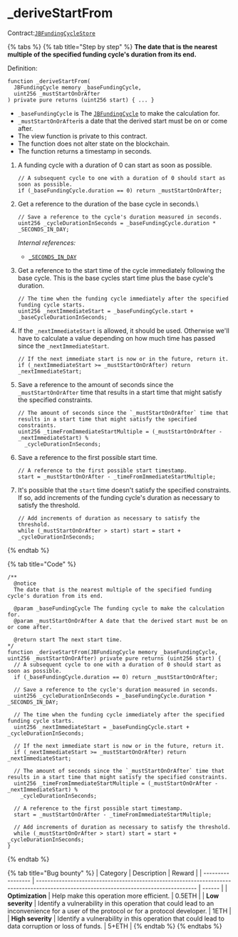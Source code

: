 # \_deriveStartFrom

Contract:[`JBFundingCycleStore`](../)​

{% tabs %}
{% tab title="Step by step" %}
**The date that is the nearest multiple of the specified funding cycle's duration from its end.**

Definition:

```solidity
function _deriveStartFrom(
  JBFundingCycle memory _baseFundingCycle,
  uint256 _mustStartOnOrAfter
) private pure returns (uint256 start) { ... }
```

* `_baseFundingCycle` is The [`JBFundingCycle`](../../../data-structures/jbfundingcycle.md) to make the calculation for.
* `_mustStartOnOrAfter`is a date that the derived start must be on or come after.
* The view function is private to this contract.
* The function does not alter state on the blockchain.
* The function returns a timestamp in seconds.



1.  A funding cycle with a duration of 0 can start as soon as possible. 

    ```solidity
    // A subsequent cycle to one with a duration of 0 should start as soon as possible.
    if (_baseFundingCycle.duration == 0) return _mustStartOnOrAfter;
    ```


2.  Get a reference to the duration of the base cycle in seconds.\

    ```solidity
    // Save a reference to the cycle's duration measured in seconds.
    uint256 _cycleDurationInSeconds = _baseFundingCycle.duration * _SECONDS_IN_DAY;
    ```

    _Internal references:_

    * [`_SECONDS_IN_DAY`](../properties/\_seconds_in_day.md)



3.  Get a reference to the start time of the cycle immediately following the base cycle. This is the base cycles start time plus the base cycle's duration.

    ```solidity
    // The time when the funding cycle immediately after the specified funding cycle starts.
    uint256 _nextImmediateStart = _baseFundingCycle.start + _baseCycleDurationInSeconds;
    ```


4.  If the `_nextImmediateStart` is allowed, it should be used. Otherwise we'll have to calculate a value depending on how much time has passed since the `_nextImmediateStart`.

    ```solidity
    // If the next immediate start is now or in the future, return it.
    if (_nextImmediateStart >= _mustStartOnOrAfter) return _nextImmediateStart;
    ```


5.  Save a reference to the amount of seconds since the `_mustStartOnOrAfter` time that results in a start time that might satisfy the specified constraints.

    ```solidity
    // The amount of seconds since the `_mustStartOnOrAfter` time that results in a start time that might satisfy the specified constraints.
    uint256 _timeFromImmediateStartMultiple = (_mustStartOnOrAfter - _nextImmediateStart) %
      _cycleDurationInSeconds;
    ```


6.  Save a reference to the first possible start time.

    ```solidity
    // A reference to the first possible start timestamp.
    start = _mustStartOnOrAfter - _timeFromImmediateStartMultiple;
    ```


7.  It's possible that the `start` time doesn't satisfy the specified constraints. If so, add increments of the funding cycle's duration as necessary to satisfy the threshold.

    ```solidity
    // Add increments of duration as necessary to satisfy the threshold.
    while (_mustStartOnOrAfter > start) start = start + _cycleDurationInSeconds;
    ```
{% endtab %}

{% tab title="Code" %}
```solidity
/** 
  @notice 
  The date that is the nearest multiple of the specified funding cycle's duration from its end.

  @param _baseFundingCycle The funding cycle to make the calculation for.
  @param _mustStartOnOrAfter A date that the derived start must be on or come after.

  @return start The next start time.
*/
function _deriveStartFrom(JBFundingCycle memory _baseFundingCycle, uint256 _mustStartOnOrAfter) private pure returns (uint256 start) {
  // A subsequent cycle to one with a duration of 0 should start as soon as possible.
  if (_baseFundingCycle.duration == 0) return _mustStartOnOrAfter;

  // Save a reference to the cycle's duration measured in seconds.
  uint256 _cycleDurationInSeconds = _baseFundingCycle.duration * _SECONDS_IN_DAY;

  // The time when the funding cycle immediately after the specified funding cycle starts.
  uint256 _nextImmediateStart = _baseFundingCycle.start + _cycleDurationInSeconds;

  // If the next immediate start is now or in the future, return it.
  if (_nextImmediateStart >= _mustStartOnOrAfter) return _nextImmediateStart;

  // The amount of seconds since the `_mustStartOnOrAfter` time that results in a start time that might satisfy the specified constraints.
  uint256 _timeFromImmediateStartMultiple = (_mustStartOnOrAfter - _nextImmediateStart) %
    _cycleDurationInSeconds;
  
  // A reference to the first possible start timestamp.
  start = _mustStartOnOrAfter - _timeFromImmediateStartMultiple;

  // Add increments of duration as necessary to satisfy the threshold.
  while (_mustStartOnOrAfter > start) start = start + _cycleDurationInSeconds;
}
```
{% endtab %}

{% tab title="Bug bounty" %}
| Category          | Description                                                                                                                            | Reward |
| ----------------- | -------------------------------------------------------------------------------------------------------------------------------------- | ------ |
| **Optimization**  | Help make this operation more efficient.                                                                                               | 0.5ETH |
| **Low severity**  | Identify a vulnerability in this operation that could lead to an inconvenience for a user of the protocol or for a protocol developer. | 1ETH   |
| **High severity** | Identify a vulnerability in this operation that could lead to data corruption or loss of funds.                                        | 5+ETH  |
{% endtab %}
{% endtabs %}
